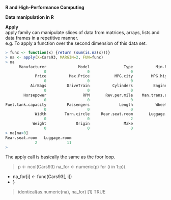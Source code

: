 **R and High-Performance Computing**  

**Data manipulation in R**  

**Apply**  
apply family can manipulate slices of data from matrices, arrays, lists and data frames in a repetitive manner.  
e.g. To apply a function over the second dimension of this data set. 
```r
> func <- function(x) {return (sum(is.na(x)))}
> na <- apply(X=Cars93, MARGIN=2, FUN=func)
> na
      Manufacturer              Model               Type          Min.Price 
                 0                  0                  0                  0 
             Price          Max.Price           MPG.city        MPG.highway 
                 0                  0                  0                  0 
           AirBags         DriveTrain          Cylinders         EngineSize 
                 0                  0                  0                  0 
        Horsepower                RPM       Rev.per.mile    Man.trans.avail 
                 0                  0                  0                  0 
Fuel.tank.capacity         Passengers             Length          Wheelbase 
                 0                  0                  0                  0 
             Width        Turn.circle     Rear.seat.room       Luggage.room 
                 0                  0                  2                 11 
            Weight             Origin               Make 
                 0                  0                  0 
> na[na>0]
Rear.seat.room   Luggage.room 
             2             11 
> 
```
The apply call is basically the same as the foor loop.  
> p <- ncol(Cars93)
> na_for <- numeric(p)
> for (i in 1:p){
+  na_for[i] <- func(Cars93[, i])
+ }
> identical(as.numeric(na), na_for)
[1] TRUE
